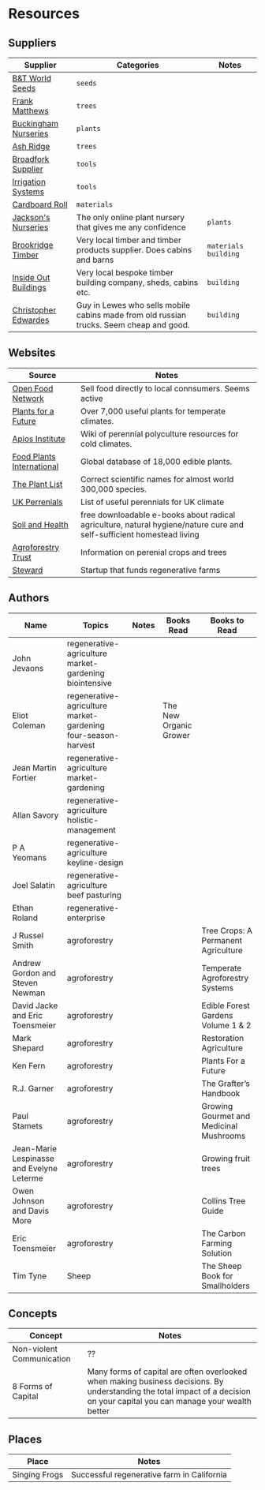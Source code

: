 # Resources

## Suppliers

| Supplier | Categories | Notes |
|----------|------------|-------|
| [B&T World Seeds](https://b-and-t-world-seeds.com/) | `seeds` | |
| [Frank Matthews](https://www.frankpmatthews.com/) | `trees` | |
| [Buckingham Nurseries](https://www.hedging.co.uk/acatalog/index.html) | `plants` | |
| [Ash Ridge](https://www.ashridgetrees.co.uk) | `trees` | |
| [Broadfork Supplier](http://www.blackberrylane.co.uk/broadfork.html) | `tools` | |
| [Irrigation Systems](http://www.access-irrigation.co.uk/) | `tools` | |
| [Cardboard Roll](https://starlightpackaging.co.uk/roll-x-750mm-30-x-75mtr-corrugated-paper/?gclid=Cj0KCQjwqs3rBRCdARIsADe1pfSJDHjhSdZwfBEE_ubhfMD7QD4gKvQKsMXMBlMR3biz3vVoRtDakLEaAjjmEALw_wcB) | `materials` | |
| [Jackson's Nurseries](https://www.jacksonsnurseries.co.uk/) | The only online plant nursery that gives me any confidence | `plants` |
| [Brookridge Timber](https://brookridgegroup.co.uk/) | Very local timber and timber products supplier. Does cabins and barns | `materials` `building` |
| [Inside Out Buildings](https://www.insideoutbuildings.co.uk/) | Very local bespoke timber building company, sheds, cabins etc. | `building` |
| [Christopher Edwardes](https://m.facebook.com/christopher.edwardes?fref=nf) | Guy in Lewes who sells mobile cabins made from old russian trucks. Seem cheap and good. | `building` |


## Websites

| Source | Notes |
|--------|-------|
| [Open Food Network](https://openfoodnetwork.org.uk/) | Sell food directly to local connsumers. Seems active |
| [Plants for a Future](https://pfaf.org/user/Default.aspx) | Over 7,000 useful plants for temperate climates. |
| [Apios Institute](https://apiosinstitute.org) | Wiki of perennial polyculture resources for cold climates. |
| [Food Plants International](http://foodplantsinternational.com/) | Global database of 18,000 edible plants. |
| [The Plant List](http://www.theplantlist.org/) | Correct scientific names for almost world 300,000 species. |
| [UK Perrenials](https://drive.google.com/file/d/1ywyYtJyxDJgiuitNdb93JvJ4xKX73Zsk/view?usp=sharing) | List of useful perennials for UK climate |
| [Soil and Health](https://soilandhealth.org/) | free downloadable e-books about radical agriculture, natural hygiene/nature cure and self-sufficient homestead living |
| [Agroforestry Trust](https://www.agroforestry.co.uk/) | Information on perenial crops and trees |
| [Steward](https://gosteward.com) | Startup that funds regenerative farms |

## Authors

| Name | Topics | Notes | Books Read | Books to Read |
|------|--------|-------|------------|---------------|
| John Jevaons | regenerative-agriculture market-gardening biointensive | | | |
| Eliot Coleman | regenerative-agriculture market-gardening four-season-harvest | | The New Organic Grower | |
| Jean Martin Fortier | regenerative-agriculture market-gardening | | |
| Allan Savory | regenerative-agriculture holistic-management | | |
| P A Yeomans | regenerative-agriculture keyline-design | | |
| Joel Salatin | regenerative-agriculture beef pasturing | | |
| Ethan Roland | regenerative-enterprise | | |
| J Russel Smith | agroforestry | | | Tree Crops: A Permanent Agriculture |
| Andrew Gordon and Steven Newman | agroforestry | | | Temperate Agroforestry Systems |
| David Jacke and Eric Toensmeier | agroforestry | | | Edible Forest Gardens Volume 1 & 2 |
| Mark Shepard | agroforestry | | | Restoration Agriculture |
| Ken Fern | agroforestry | | | Plants For a Future |
| R.J. Garner | agroforestry | | | The Grafter’s Handbook |
| Paul Stamets | agroforestry | | | Growing Gourmet and Medicinal Mushrooms |
| Jean-Marie Lespinasse and Evelyne Leterme | agroforestry | | | Growing fruit trees |
| Owen Johnson and Davis More | agroforestry | | | Collins Tree Guide |
| Eric Toensmeier | agroforestry | | | The Carbon Farming Solution |
| Tim Tyne | Sheep | | | The Sheep Book for Smallholders |

## Concepts

| Concept | Notes |
|---------|-------|
| Non-violent Communication | ?? |
| 8 Forms of Capital | Many forms of capital are often overlooked when making business decisions. By understanding the total impact of a decision on your capital you can manage your wealth better |

## Places

| Place | Notes |
|-------|-------|
| Singing Frogs | Successful regenerative farm in California |



